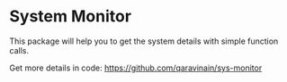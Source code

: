 # System Monitor

This package will help you to get the system details with simple function calls.


Get more details in code: https://github.com/qaravinain/sys-monitor